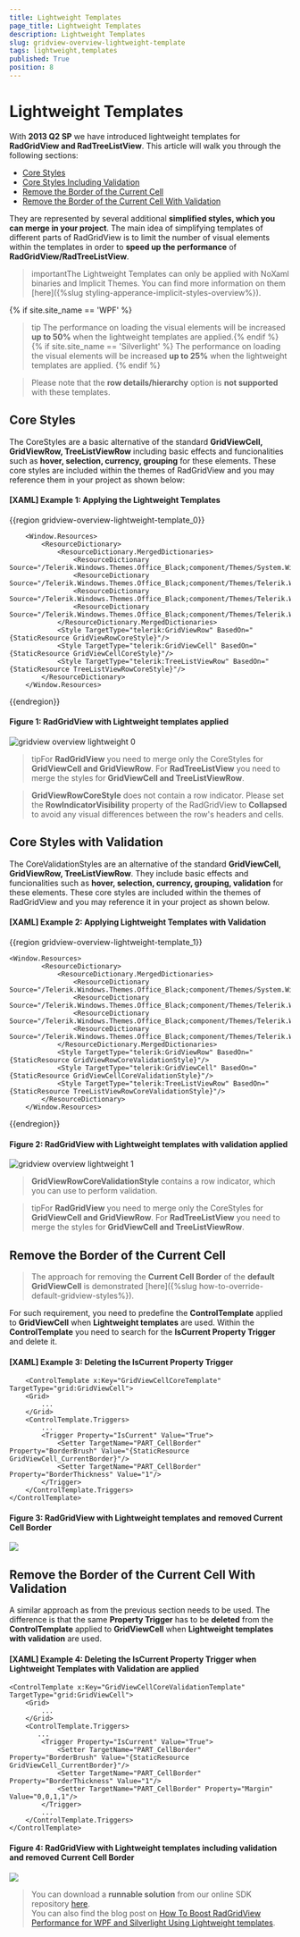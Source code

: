 ```yaml
---
title: Lightweight Templates
page_title: Lightweight Templates
description: Lightweight Templates
slug: gridview-overview-lightweight-template
tags: lightweight,templates
published: True
position: 8
---
```


# Lightweight Templates


With __2013 Q2 SP__ we have introduced lightweight templates for __RadGridView and RadTreeListView__. This article will walk you through the following sections:

* [Core Styles](#core-styles)
* [Core Styles Including Validation](#core-styles-with-validation) 
* [Remove the Border of the Current Cell](#remove-the-border-of-the-current-cell)
* [Remove the Border of the Current Cell With Validation](#remove-the-border-of-the-current-cell-with-validation)


They are represented by several additional __simplified styles, which you can merge in your project__. The main idea of simplifying templates of different parts of RadGridView is to limit the number of visual elements within the templates in order to __speed up the performance__ of __RadGridView/RadTreeListView__.   

>importantThe Lightweight Templates can only be applied with NoXaml binaries and Implicit Themes. You can find more information on them [here]({%slug styling-apperance-implicit-styles-overview%}).
     
{% if site.site_name == 'WPF' %}   
>tip The performance on loading the visual elements will be increased __up to 50%__ when the lightweight templates are applied.{% endif %}
{% if site.site_name == 'Silverlight' %}
>The performance on loading the visual elements will be increased __up to 25%__ when the lightweight templates are applied.
{% endif %}

>Please note that the __row details/hierarchy__ option is __not supported__ with these templates.
        


## Core Styles

The CoreStyles are a basic alternative of the standard __GridViewCell, GridViewRow, TreeListViewRow__ including basic еffects and funcionalities such as __hover, selection, currency, grouping__ for these elements. These core styles are included within the themes of RadGridView and you may reference them in your project as shown below:
        

#### __[XAML] Example 1: Applying the Lightweight Templates__

{{region gridview-overview-lightweight-template_0}}

	    <Window.Resources>
	        <ResourceDictionary>
	            <ResourceDictionary.MergedDictionaries>
	                <ResourceDictionary Source="/Telerik.Windows.Themes.Office_Black;component/Themes/System.Windows.xaml"/>
	                <ResourceDictionary Source="/Telerik.Windows.Themes.Office_Black;component/Themes/Telerik.Windows.Controls.xaml"/>
	                <ResourceDictionary Source="/Telerik.Windows.Themes.Office_Black;component/Themes/Telerik.Windows.Controls.Input.xaml"/>
	                <ResourceDictionary Source="/Telerik.Windows.Themes.Office_Black;component/Themes/Telerik.Windows.Controls.GridView.xaml"/>
	            </ResourceDictionary.MergedDictionaries>
	            <Style TargetType="telerik:GridViewRow" BasedOn="{StaticResource GridViewRowCoreStyle}"/>
	            <Style TargetType="telerik:GridViewCell" BasedOn="{StaticResource GridViewCellCoreStyle}"/>
	            <Style TargetType="telerik:TreeListViewRow" BasedOn="{StaticResource TreeListViewRowCoreStyle}"/>
	        </ResourceDictionary>
	    </Window.Resources>
{{endregion}}

#### __Figure 1: RadGridView with Lightweight templates applied__

![gridview overview lightweight 0](images/gridview_overview_lightweight_0.png)

>tipFor __RadGridView__ you need to merge only the CoreStyles for __GridViewCell and GridViewRow__. For __RadTreeListView__ you need to merge the styles for __GridViewCell and TreeListViewRow__.

>__GridViewRowCoreStyle__ does not contain a row indicator. Please set the __RowIndicatorVisibility__ property of the RadGridView to __Collapsed__ to avoid any visual differences between the row's headers and cells.
          

## Core Styles with Validation

The CoreValidationStyles are an alternative of the standard __GridViewCell, GridViewRow, TreeListViewRow__. They include basic еffects and funcionalities such as __hover, selection, currency, grouping, validation__ for these elements. These core styles are included within the themes of RadGridView and you may reference it in your project as shown below.
        

#### __[XAML] Example 2: Applying Lightweight Templates with Validation__

{{region gridview-overview-lightweight-template_1}}

	<Window.Resources>
	        <ResourceDictionary>
	            <ResourceDictionary.MergedDictionaries>
	                <ResourceDictionary Source="/Telerik.Windows.Themes.Office_Black;component/Themes/System.Windows.xaml"/>
	                <ResourceDictionary Source="/Telerik.Windows.Themes.Office_Black;component/Themes/Telerik.Windows.Controls.xaml"/>
	                <ResourceDictionary Source="/Telerik.Windows.Themes.Office_Black;component/Themes/Telerik.Windows.Controls.Input.xaml"/>
	                <ResourceDictionary Source="/Telerik.Windows.Themes.Office_Black;component/Themes/Telerik.Windows.Controls.GridView.xaml"/>
	            </ResourceDictionary.MergedDictionaries>
	            <Style TargetType="telerik:GridViewRow" BasedOn="{StaticResource GridViewRowCoreValidationStyle}"/>
	            <Style TargetType="telerik:GridViewCell" BasedOn="{StaticResource GridViewCellCoreValidationStyle}"/>
	            <Style TargetType="telerik:TreeListViewRow" BasedOn="{StaticResource TreeListViewRowCoreValidationStyle}"/>
	        </ResourceDictionary>
	    </Window.Resources>
{{endregion}}

#### __Figure 2: RadGridView with Lightweight templates with validation applied__

![gridview overview lightweight 1](images/gridview_overview_lightweight_1.png)

>__GridViewRowCoreValidationStyle__ contains a row indicator, which you can use to perform validation.
          

>tipFor __RadGridView__ you need to merge only the CoreStyles for __GridViewCell and GridViewRow__. For __RadTreeListView__ you need to merge the styles for __GridViewCell and TreeListViewRow__.

## Remove the Border of the Current Cell

> The approach for removing the __Current Cell Border__ of the __default GridViewCell__ is demonstrated [here]({%slug how-to-override-default-gridview-styles%}).

For such requirement, you need to predefine the __ControlTemplate__ applied to __GridViewCell__ when __Lightweight templates__ are used. Within the __ControlTemplate__ you need to search for the __IsCurrent Property Trigger__ and delete it.

#### __[XAML] Example 3: Deleting the IsCurrent Property Trigger__

	    <ControlTemplate x:Key="GridViewCellCoreTemplate" TargetType="grid:GridViewCell">
        <Grid>
            ...
        </Grid>
        <ControlTemplate.Triggers>
            ...
            <Trigger Property="IsCurrent" Value="True">
                <Setter TargetName="PART_CellBorder" Property="BorderBrush" Value="{StaticResource GridViewCell_CurrentBorder}"/>
                <Setter TargetName="PART_CellBorder" Property="BorderThickness" Value="1"/>
            </Trigger>
        </ControlTemplate.Triggers>
    </ControlTemplate>

#### __Figure 3: RadGridView with Lightweight templates and removed Current Cell Border__

![](images/RadGridViewLightweightTemplatesCurrentCellBorder.png)

## Remove the Border of the Current Cell With Validation

A similar approach as from the previous section needs to be used. The difference is that the same __Property Trigger__ has to be __deleted__ from the __ControlTemplate__ applied to __GridViewCell__ when __Lightweight templates with validation__ are used.


#### __[XAML] Example 4: Deleting the IsCurrent Property Trigger when Lightweight Templates with Validation are applied__

	<ControlTemplate x:Key="GridViewCellCoreValidationTemplate" TargetType="grid:GridViewCell">
        <Grid>
            ...
        </Grid>
        <ControlTemplate.Triggers>
           ...
            <Trigger Property="IsCurrent" Value="True">
                <Setter TargetName="PART_CellBorder" Property="BorderBrush" Value="{StaticResource GridViewCell_CurrentBorder}"/>
                <Setter TargetName="PART_CellBorder" Property="BorderThickness" Value="1"/>
                <Setter TargetName="PART_CellBorder" Property="Margin" Value="0,0,1,1"/>
            </Trigger>
            ...
        </ControlTemplate.Triggers>
    </ControlTemplate>

#### __Figure 4: RadGridView with Lightweight templates including validation and removed Current Cell Border__

![](images/RadGridViewLightweightTemplatesCurrentCellBorderWithValidation.png)

>You can download a __runnable solution__ from our online SDK repository [here](https://github.com/telerik/xaml-sdk/tree/master/GridView/LightweightTemplates).       
>You can also find the blog post on [How To Boost RadGridView Performance for WPF and Silverlight Using Lightweight templates](http://www.telerik.com/blogs/how-to-boost-radgridview-performance-for-wpf-and-silverlight-using-lightweight-templates).

